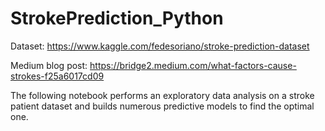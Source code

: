 # StrokePrediction_Python

Dataset: https://www.kaggle.com/fedesoriano/stroke-prediction-dataset

Medium blog post: https://bridge2.medium.com/what-factors-cause-strokes-f25a6017cd09

The following notebook performs an exploratory data analysis on a stroke patient dataset and builds numerous predictive models to find the optimal one. 
